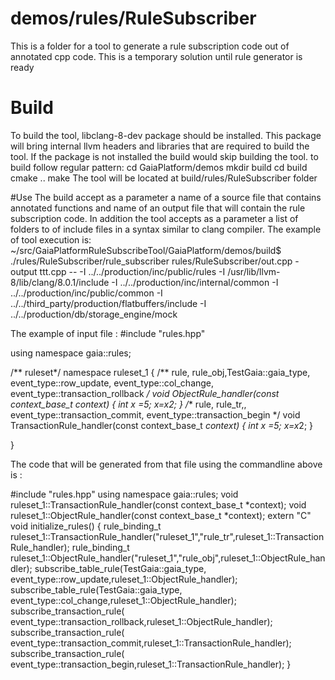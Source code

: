 # demos/rules/RuleSubscriber
This is a folder for a tool to generate a rule subscription code out of annotated cpp code. This is a temporary solution until rule generator is ready

# Build
To build the tool, libclang-8-dev package should be installed. This package will bring internal llvm headers and libraries that are required to build the tool. If the package is not installed the build would skip building the tool.
to build follow regular pattern:
cd GaiaPlatform/demos
mkdir build
cd build
cmake ..
make
The tool will be located at build/rules/RuleSubscriber folder

#Use 
The build accept as a parameter a name of a source file that contains annotated functions and name of an output file that will contain the rule subscription code. In addition the tool accepts as a parameter a list of folders to of include files in a syntax similar to clang compiler.
The example of tool execution is:
~/src/GaiaPlatformRuleSubscribeTool/GaiaPlatform/demos/build$ ./rules/RuleSubscriber/rule_subscriber rules/RuleSubscriber/out.cpp -output ttt.cpp -- -I ../../production/inc/public/rules -I /usr/lib/llvm-8/lib/clang/8.0.1/include -I ../../production/inc/internal/common -I ../../production/inc/public/common -I ../../third_party/production/flatbuffers/include -I ../../production/db/storage_engine/mock

The example of input file :
#include "rules.hpp"

using namespace gaia::rules;

/** ruleset*/
namespace ruleset_1
{
/**
 rule, rule_obj,TestGaia::gaia_type,  event_type::row_update, event_type::col_change, event_type::transaction_rollback
*/
    void ObjectRule_handler(const context_base_t *context)
    {
        int x =5;
        x=x*2;
    }
/**
 rule, rule_tr,, event_type::transaction_commit, event_type::transaction_begin
*/
    void TransactionRule_handler(const context_base_t *context)
    {
        int x =5;
        x=x*2;
    }

} 

The code that will be generated from that file using the commandline above is : 

#include "rules.hpp"
using namespace gaia::rules;
void ruleset_1::TransactionRule_handler(const context_base_t *context);
void ruleset_1::ObjectRule_handler(const context_base_t *context);
extern "C" void initialize_rules()
{
    rule_binding_t  ruleset_1::TransactionRule_handler("ruleset_1","rule_tr",ruleset_1::TransactionRule_handler);
    rule_binding_t  ruleset_1::ObjectRule_handler("ruleset_1","rule_obj",ruleset_1::ObjectRule_handler);
    subscribe_table_rule(TestGaia::gaia_type, event_type::row_update,ruleset_1::ObjectRule_handler);
    subscribe_table_rule(TestGaia::gaia_type, event_type::col_change,ruleset_1::ObjectRule_handler);
    subscribe_transaction_rule( event_type::transaction_rollback,ruleset_1::ObjectRule_handler);
    subscribe_transaction_rule( event_type::transaction_commit,ruleset_1::TransactionRule_handler);
    subscribe_transaction_rule( event_type::transaction_begin,ruleset_1::TransactionRule_handler);
} 
